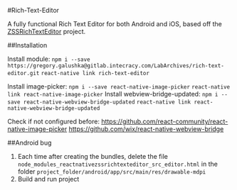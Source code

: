 #Rich-Text-Editor

A fully functional Rich Text Editor for both Android and iOS, based off the [ZSSRichTextEditor](https://github.com/wix/react-native-zss-rich-text-editor) project.

##Installation

Install module:
`npm i --save https://gregory.galushka@gitlab.intecracy.com/LabArchives/rich-text-editor.git`
`react-native link rich-text-editor`

Install image-picker:
`npm i --save react-native-image-picker`
`react-native link react-native-image-picker`
Install webview-bridge-updated:
`npm i --save react-native-webview-bridge-updated`
`react-native link react-native-webview-bridge-updated`

Check if not configured before:
	https://github.com/react-community/react-native-image-picker
	https://github.com/wix/react-native-webview-bridge

##Android bug

1. Each time after creating the bundles, delete the file `node_modules_reactnativezssrichtexteditor_src_editor.html` in the folder `project_folder/android/app/src/main/res/drawable-mdpi`
2. Build and run project
##

